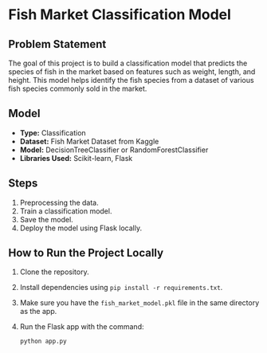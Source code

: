 # Fish Market Classification Model

## Problem Statement
The goal of this project is to build a classification model that predicts the species of fish in the market based on features such as weight, length, and height. This model helps identify the fish species from a dataset of various fish species commonly sold in the market.

## Model
- **Type:** Classification
- **Dataset:** Fish Market Dataset from Kaggle
- **Model:** DecisionTreeClassifier or RandomForestClassifier
- **Libraries Used:** Scikit-learn, Flask

## Steps
1. Preprocessing the data.
2. Train a classification model.
3. Save the model.
4. Deploy the model using Flask locally.

## How to Run the Project Locally
1. Clone the repository.
2. Install dependencies using `pip install -r requirements.txt`.
3. Make sure you have the `fish_market_model.pkl` file in the same directory as the app.
4. Run the Flask app with the command:

   ```bash
   python app.py
